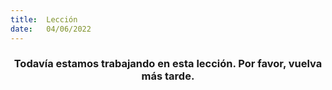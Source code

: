 ```yaml
---
title:  Lección
date:   04/06/2022
---
```


### <center>Todavía estamos trabajando en esta lección. Por favor, vuelva más tarde.</center>